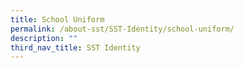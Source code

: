 ```yaml
---
title: School Uniform
permalink: /about-sst/SST-Identity/school-uniform/
description: ""
third_nav_title: SST Identity
---
```

